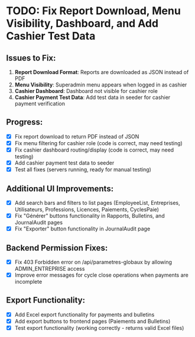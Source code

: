 # TODO: Fix Report Download, Menu Visibility, Dashboard, and Add Cashier Test Data

## Issues to Fix:
1. **Report Download Format**: Reports are downloaded as JSON instead of PDF
2. **Menu Visibility**: Superadmin menu appears when logged in as cashier
3. **Cashier Dashboard**: Dashboard not visible for cashier role
4. **Cashier Payment Test Data**: Add test data in seeder for cashier payment verification

## Progress:
- [x] Fix report download to return PDF instead of JSON
- [x] Fix menu filtering for cashier role (code is correct, may need testing)
- [x] Fix cashier dashboard routing/display (code is correct, may need testing)
- [x] Add cashier payment test data to seeder
- [x] Test all fixes (servers running, ready for manual testing)

## Additional UI Improvements:
- [x] Add search bars and filters to list pages (EmployeeList, Entreprises, Utilisateurs, Professions, Licences, Paiements, CyclesPaie)
- [x] Fix "Générer" buttons functionality in Rapports, Bulletins, and JournalAudit pages
- [x] Fix "Exporter" button functionality in JournalAudit page

## Backend Permission Fixes:
- [x] Fix 403 Forbidden error on /api/parametres-globaux by allowing ADMIN_ENTREPRISE access
- [x] Improve error messages for cycle close operations when payments are incomplete

## Export Functionality:
- [x] Add Excel export functionality for payments and bulletins
- [x] Add export buttons to frontend pages (Paiements and Bulletins)
- [x] Test export functionality (working correctly - returns valid Excel files)

